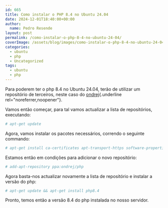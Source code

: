 ```yaml
---
id: 665
title: Como instalar o PHP 8.4 no Ubuntu 24.04
date: 2024-12-01T18:40:00+00:00
author:
  name: Pedro Resende
layout: post
permalink: /como-instalar-o-php-8-4-no-ubuntu-24-04/
coverImage: /assets/blog/images/como-instalar-o-php-8-4-no-ubuntu-24-04/php.png
categories:
  - ubuntu
  - php
  - Uncategorized
tags:
  - ubuntu
  - php
---
```


Para poderem ter o php 8.4 no Ubuntu 24.04, terão de utilizar um repositório de terceiros, neste caso do [ondrej](https://launchpad.net/~ondrej/+archive/ubuntu/php){.underline rel="noreferrer,noopener"}.

Vamos então começar, para tal vamos actualizar a lista de repositórios, executando:

```bash
# apt-get update
```

Agora, vamos instalar os pacotes necessários, correndo o seguinte commando:

```bash
# apt-get install ca-certificates apt-transport-https software-properties-common
```

Estamos então em condições para adicionar o novo repositório:

```bash
# add-apt-repository ppa:ondrej/php
```

Agora basta-nos actualizar novamente a lista de repositório e instalar a versão do php:

```bash
# apt-get update && apt-get install php8.4
```

Pronto, temos então a versão 8.4 do php instalada no nosso servidor.
